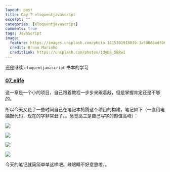```yaml
---
layout: post
title: Day 7 eloquentjavascript
excerpt: ""
categories: [eloquentjavascript]
comments: true
tags: JavaScript
image:
  feature: https://images.unsplash.com/photo-1415301918039-3a58086adf06?dpr=2&auto=format&fit=crop&w=767&h=511&q=80&cs=tinysrgb&crop=
  credit: Bruno Marinho
  creditlink: https://unsplash.com/photos/1dyD8_5BRwI
---
```


还是继续 `eloquentjavascript` 书本的学习

### [07_elife](eloquentjavascript.net/07_elife.html)

这一章是一个小的项目，自己跟着教程一步步来跟着敲，但是掌握肯定还是不够的。

所以今天又花了一些时间自己在笔记本捣腾这个项目的构建，笔记如下（一直用电脑敲代码，现在的字非常丑了。。感觉高三是自己写字的颜值高峰）：

![](http://okwtb01kd.bkt.clouddn.com/diary-7-1.JPG)

![](http://okwtb01kd.bkt.clouddn.com/diary-7-2.JPG)

![](http://okwtb01kd.bkt.clouddn.com/diary-7-3.JPG)

![](http://okwtb01kd.bkt.clouddn.com/diary-7-4.JPG)

今天的笔记就简简单单这样吧。辣眼睛不好意思啦。。
